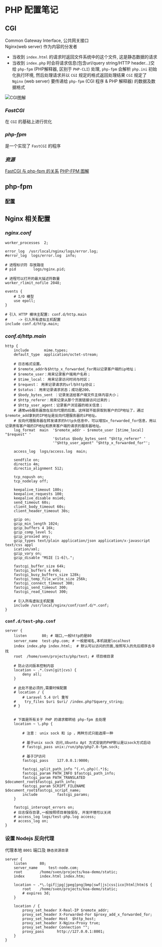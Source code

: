 # PHP 配置笔记

## CGI
Common Gateway Interface, 公共网关接口  
Nginx(web server) 作为内容的分发者  
- 当收到 `index.html` 的请求时返回文件系统中的这个文件, 这是静态数据的请求  
- 当收到 `index.php` 时会将请求信息(包含url/query string/HTTP header...)交给 `php-fpm` (PHP解释器, 区别于 `PHP-CLI`) 处理, `php-fpm` 会解析 `php.ini` 初始化执行环境, 然后处理请求并以 `CGI` 规定的格式返回处理结果
`CGI` 规定了 `Nginx` (web server) 要传递给 `php-fpm` (CGI 程序 & PHP 解释器) 的数据及数据格式  


![CGI图解](https://images2015.cnblogs.com/blog/806469/201609/806469-20160927081047438-329876066.png)

### *FastCGI*
在 `CGI` 的基础上进行优化

### *php-fpm*
是一个实现了 `FastCGI` 的程序

### *资源*
[FastCGI 与 php-fpm 的关系](https://segmentfault.com/q/1010000000256516)
[PHP-FPM 图解](https://www.cnblogs.com/iiiiher/p/5911419.html)

## php-fpm
### [配置](http://blog.csdn.net/beyond__devil/article/details/53224004)

## Nginx 相关配置

### *nginx.conf*
```profile
worker_processes  2;

error_log  /usr/local/nginx/logs/error.log;
#error_log  logs/error.log  info;

# 进程标识符 存放路径
# pid        logs/nginx.pid;

# 进程可以打开的最大描述符数量
worker_rlimit_nofile 2048;

events {
    # I/O 模型
    use epoll;
}

# 引入 HTTP 模块主配置: conf.d/http.main
#     -> 引入所有虚拟主机配置
include conf.d/http.main;
```

### *conf.d/http.main*
```profile
http {
    include       mime.types;
    default_type  application/octet-stream;

    # 日志格式设置。
    # $remote_addr与$http_x_forwarded_for用以记录客户端的ip地址；
    # $remote_user：用来记录客户端用户名称；
    # $time_local： 用来记录访问时间与时区；
    # $request： 用来记录请求的url与http协议；
    # $status： 用来记录请求状态；成功是200，
    # $body_bytes_sent ：记录发送给客户端文件主体内容大小；
    # $http_referer：用来记录从那个页面链接访问过来的；
    # $http_user_agent：记录客户浏览器的相关信息；
    # 通常web服务器放在反向代理的后面，这样就不能获取到客户的IP地址了，通过$remote_add拿到的IP地址是反向代理服务器的iP地址。
    # 反向代理服务器在转发请求的http头信息中，可以增加x_forwarded_for信息，用以记录原有客户端的IP地址和原来客户端的请求的服务器地址。
    log_format  main  '$remote_addr - $remote_user [$time_local] "$request" '
                      '$status $body_bytes_sent "$http_referer" '
                      '"$http_user_agent" "$http_x_forwarded_for"';

    access_log  logs/access.log  main;

    sendfile on;
    directio 4m;
    directio_alignment 512;

    tcp_nopush on;
    tcp_nodelay off;

    keepalive_timeout 180s;
    keepalive_requests 100;
    keepalive_disable msie6;
    send_timeout 60s;
    client_body_timeout 60s;
    client_header_timeout 30s;

    gzip on;
    gzip_min_length 1024;
    gzip_buffers 4 16k;
    gzip_comp_level 5;
    gzip_proxied any;
    gzip_types text/plain application/json application/x-javascript text/css appl
    ication/xml;
    gzip_vary on;
    gzip_disable "MSIE [1-6]\.";

    fastcgi_buffer_size 64k;
    fastcgi_buffers 4 64k;
    fastcgi_busy_buffers_size 128k;
    fastcgi_temp_file_write_size 256k;
    fastcgi_connect_timeout 300;
    fastcgi_send_timeout 300;
    fastcgi_read_timeout 300;

    # 引入所有虚拟主机配置
    include /usr/local/nginx/conf/conf.d/*.conf;
}

```

### `conf.d/test-php.conf`
```profile
server {
    listen       80; # 端口,一般http的是80
    server_name  test-php.com; # 一般是域名,本机就是localhost
    index index.php index.html;  # 默认可以访问的页面,按照写入的先后顺序去寻找
    root  /home/sven/projects/php/test; # 项目根目录

    # 防止访问版本控制内容
    location ~ .*.(svn|git|cvs) {
        deny all;
    }

    # 此处不是必须的,需要时候配置
    # location / {
        # Laravel 5.4 Url 重写
    #    try_files $uri $uri/ /index.php?$query_string;
    # }


    # 下面是所有关于 PHP 的请求都转给 php-fpm 去处理
    location ~ \.php {

        # 注意： unix sock 和 ip ，两种方式只能选择一种

        # 基于unix sock 访问,Ubuntu Apt 方式安装的PHP默认是以sock方式启动
        # fastcgi_pass unix:/run/php/php7.0-fpm.sock;

        # 基于IP访问
        fastcgi_pass    127.0.0.1:9000;

        fastcgi_split_path_info ^(.+\.php)(.*)$;
        fastcgi_param PATH_INFO $fastcgi_path_info;
        fastcgi_param PATH_TRANSLATED $document_root$fastcgi_path_info;
        fastcgi_param SCRIPT_FILENAME $document_root$fastcgi_script_name;
        include         fastcgi_params;
    }

    fastcgi_intercept_errors on;
    # 日志保存目录,一般按照项目单独保存, 开发环境可以关闭
    # access_log logs/test-php.log access; 
    # access_log on;
}
```

### 设置 Nodejs 反向代理

代理本地 `8001` 端口及 `静态资源目录`
```profile
server {
	listen 		80;
	server_name 	test-node.com;
	root		/home/sven/projects/koa-demo/static;
	index		index.html index.htm;

	location ~ .*\.(gif|jpg|jpeg|png|bmp|swf|js|css|ico|html|htm)$ { 
		root    /home/sven/projects/koa-demo/static;
		# expires 3d;
	}

	location / {
		proxy_set_header X-Real-IP $remote_addr;
		proxy_set_header X-Forwarded-For $proxy_add_x_forwarded_for;
		proxy_set_header Host  $http_host;
		proxy_set_header X-Nginx-Proxy true;
		proxy_set_header Connection "";
		proxy_pass      http://127.0.0.1:8001;
	}
}
```

